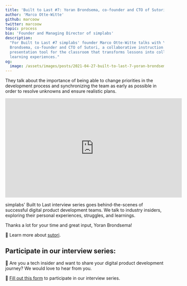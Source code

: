 ```yaml
---
title: 'Built to Last #7: Yoran Brondsema, co-founder and CTO of Sutori'
author: 'Marco Otte-Witte'
github: marcoow
twitter: marcoow
topic: process
bio: 'Founder and Managing Director of simplabs'
description:
  "For Built to Last #7 simplabs' founder Marco Otte-Witte talks with Yoran
  Brondsema, co-founder and CTO of Sutori, a collaborative instruction and
  presentation tool for the classroom that transforms lessons into collaborative
  learning experiences."
og:
  image: /assets/images/posts/2021-04-27-built-to-last-7-yoran-brondsema/og-image.png
---
```


They talk about the importance of being able to change priorities in the
development process and synchronizing the team as early as possible in order to
resolve unknowns and ensure realistic plans.

<!--break-->

<iframe width="560" height="315" src="https://www.youtube.com/embed/0OgDmmthe48" title="YouTube video player" frameborder="0" allow="accelerometer; autoplay; clipboard-write; encrypted-media; gyroscope; picture-in-picture" allowfullscreen></iframe>

simplabs' Built to Last interview series goes behind-the-scenes of successful
digital product development teams. We talk to industry insiders, exploring their
personal experiences, struggles, and learnings.

Thanks a lot for your time and great input, Yoran Brondsema!

🧬 Learn more about [sutori](https://www.sutori.com/).

## Participate in our interview series:

🚀 Are you a tech insider and want to share your digital product development
journey? We would love to hear from you.

📝 [Fill out this form](https://forms.gle/3684tZJ3HqhDXp1p6) to participate in
our interview series.

